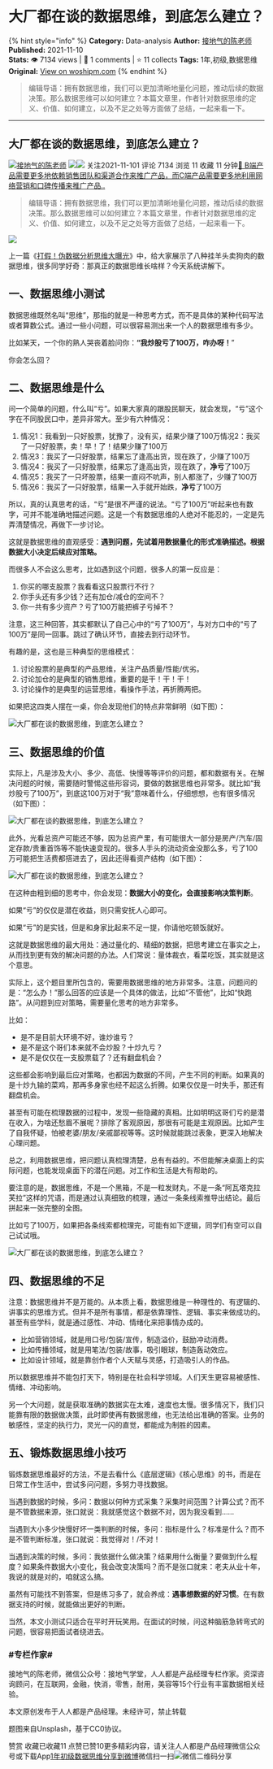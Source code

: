 # 大厂都在谈的数据思维，到底怎么建立？
{% hint style="info" %}
**Category:** Data-analysis
**Author:** [接地气的陈老师](https://www.woshipm.com/u/773891)
**Published:** 2021-11-10  
**Stats:** 👁️ 7134 views | 💬 1 comments | ⭐ 11 collects
**Tags:** 1年,初级,数据思维
**Original:** [View on woshipm.com](https://www.woshipm.com/data-analysis/5210232.html)
{% endhint %}
> 编辑导语：拥有数据思维，我们可以更加清晰地量化问题，推动后续的数据决策。那么数据思维可以如何建立？本篇文章里，作者针对数据思维的定义、价值、如何建立，以及不足之处等方面做了总结，一起来看一下。

---

## 大厂都在谈的数据思维，到底怎么建立？

[![](https://image.woshipm.com/wp-files/2019/08/0GkAbc8ZooEsibtWEUNO.png!/both/72x72)](https://www.woshipm.com/u/773891)[接地气的陈老师](https://www.woshipm.com/u/773891) ![](https://static.woshipm.com/tag/1121_1@2x.png)![](https://static.woshipm.com/tag/2103_1@2x.png) 关注2021-11-101 评论 7134 浏览 11 收藏 11 分钟[🔗 B端产品需要更多地依赖销售团队和渠道合作来推广产品，而C端产品需要更多地利用网络营销和口碑传播来推广产品..](https://ke.qidianla.com/courses/bcpm)

> 编辑导语：拥有数据思维，我们可以更加清晰地量化问题，推动后续的数据决策。那么数据思维可以如何建立？本篇文章里，作者针对数据思维的定义、价值、如何建立，以及不足之处等方面做了总结，一起来看一下。

![](https://image.woshipm.com/wp-files/2021/11/HBUEWc6MvOaiIuHHGIJx.jpg)

上一篇《[打假！伪数据分析思维大曝光](http://www.woshipm.com/data-analysis/5151562.html)》中，给大家展示了八种挂羊头卖狗肉的数据思维，很多同学好奇：那真正的数据思维长啥样？今天系统讲解下。

## 一、数据思维小测试

数据思维既然名叫“思维”，那指的就是一种思考方式，而不是具体的某种代码写法或者算数公式。通过一些小问题，可以很容易测出来一个人的数据思维有多少。

比如某天，一个你的熟人哭丧着脸问你：**“我炒股亏了****100****万，咋办呀！**”

你会怎么回？

## 二、数据思维是什么

问一个简单的问题，什么叫“亏”。如果大家真的跟股民聊天，就会发现，“亏”这个字在不同股民口中，差异非常大。至少有六种情况：

1.  情况1：我看到一只好股票，犹豫了，没有买，结果少赚了100万情况2：我买了一只好股票，卖！早！了！结果少赚了100万
2.  情况3：我买了一只好股票，结果忘了逢高出货，现在跌了，少赚了100万
3.  情况4：我买了一只好股票，结果忘了逢高出货，现在跌了，**净亏**了100万
4.  情况5：我买了一只坏股票，结果一直闷不吭声，别人都涨了，少赚了100万
5.  情况6：我买了一只好股票，结果一入手就开始跌，**净亏**了100万

所以，真的认真思考的话，“亏”是很不严谨的说法。“亏了100万”听起来也有数字，可并不能准确地描述问题。这是一个有数据思维的人绝对不能忍的，一定是先弄清楚情况，再做下一步讨论。

这就是数据思维的直观感受：**遇到问题，先试着用数据量化的形式准确描述。根据数据大小决定后续应对策略。**

而很多人不会这么思考，比如遇到这个问题，很多人的第一反应是：

1.  你买的哪支股票？我看看这只股票行不行？
2.  你手头还有多少钱？还有加仓/减仓的空间不？
3.  你一共有多少资产？亏了100万能把裤子亏掉不？

注意，这三种回答，其实都默认了自己心中的“亏了100万”，与对方口中的“亏了100万”是同一回事。跳过了确认环节，直接去到行动环节。

有趣的是，这也是三种典型的思维模式：

1.  讨论股票的是典型的产品思维，关注产品质量/性能/优劣。
2.  讨论加仓的是典型的销售思维，重要的是干！干！干！
3.  讨论操作的是典型的运营思维，看操作手法，再折腾两把。

如果把这四类人摆在一桌，你会发现他们的特点非常鲜明（如下图）：

![大厂都在谈的数据思维，到底怎么建立？](https://image.woshipm.com/wp-files/2021/11/lfOt6IxD68T1hJg319Lc.png)

## 三、数据思维的价值

实际上，凡是涉及大小、多少、高低、快慢等等评价的问题，都和数据有关。在解决问题的时候，需要随时警惕这些形容词，要做的数据思维也非常多。就比如“我炒股亏了100万”，到底这100万对于“我”意味着什么，仔细想想，也有很多情况（如下图）：

![大厂都在谈的数据思维，到底怎么建立？](https://image.woshipm.com/wp-files/2021/11/DhplOgXYqnohVVCuGU7u.png)

此外，光看总资产可能还不够，因为总资产里，有可能很大一部分是房产/汽车/固定存款/贵重首饰等不能快速变现的。很多人手头的流动资金没那么多，亏了100万可能把生活费都搭进去了，因此还得看资产结构（如下图）：

![大厂都在谈的数据思维，到底怎么建立？](https://image.woshipm.com/wp-files/2021/11/zdUhaaCE4aLIWHJsiWCP.png)

在这种由粗到细的思考中，你会发现：**数据大小的变化，会直接影响决策判断**。

如果“亏”的仅仅是潜在收益，则只需安抚人心即可。

如果“亏”的是实钱，但是和身家比起来不足一提，你请他吃顿饭就好。

这就是数据思维的最大用处：通过量化的、精细的数据，把思考建立在事实之上，从而找到更有效的解决问题的办法。人们常说：量体裁衣，看菜吃饭，其实就是这个意思。

实际上，这个题目里所包含的，需要用数据思维的地方非常多。注意，问题问的是：“怎么办！”那么回答的应该是一个具体的做法，比如“不管他”，比如“快跑路”。从问题到应对策略，需要量化思考的地方非常多。

比如：

*   是不是目前大环境不好，谁炒谁亏？
*   是不是这个哥们本来就不会炒股？十炒九亏？
*   是不是仅仅在一支股票载了？还有翻盘机会？

这些都会影响到最后应对策略，也都因为数据的不同，产生不同的判断。如果真的是十炒九输的菜鸡，那再多身家也经不起这么折腾。如果仅仅是一时失手，那还有翻盘机会。

甚至有可能在梳理数据的过程中，发现一些隐藏的真相。比如明明这哥们亏的是潜在收入，为啥还愁眉不展呢？排除了客观原因，那很有可能是主观原因。比如产生了自我怀疑，怕被老婆/朋友/亲戚鄙视等等。这时候就能跳过表象，更深入地解决心理问题。

总之，利用数据思维，把问题认真梳理清楚，总有有益的。不但能解决桌面上的实际问题，也能发现桌面下的潜在问题。对工作和生活是大有帮助的。

要注意的是，数据思维，不是一个黑箱，不是一粒发财丸，不是一条“阿瓦塔克拉芙拉”这样的咒语，而是通过认真细致的梳理，通过一条条线索推导出结论。最后拼起来一张完整的全图。

比如亏了100万，如果把各条线索都梳理完，可能有如下逻辑，同学们有空可以自己试试哦。

![大厂都在谈的数据思维，到底怎么建立？](https://image.woshipm.com/wp-files/2021/11/OFGDwnA6BPewTRaxIvGE.png)

## 四、数据思维的不足

注意：数据思维并不是万能的。从本质上看，数据思维是一种理性的、有逻辑的、讲事实的思维方式。但并不是所有事情，都是依靠理性、逻辑、事实来做成功的。甚至有些学科，就是通过感性、冲动、情绪化来把事情办成的。

*   比如营销领域，就是用口号/包装/宣传，制造溢价，鼓励冲动消费。
*   比如传播领域，就是用笔法/包装/故事，吸引眼球，制造轰动效应。
*   比如设计领域，就是靠创作者个人天赋与灵感，打造吸引人的作品。

所以数据思维并不能包打天下，特别是在社会科学领域。人们天生更容易被感性、情绪、冲动影响。

另一个大问题，就是获取准确的数据实在太难，速度也太慢。很多情况下，我们只能靠有限的数据做决策，此时即使再有数据思维，也无法给出准确的答案。业务的敏感性，坚定的执行力，灵光一闪的直觉，都能成为制胜的因素。

## 五、锻炼数据思维小技巧

锻炼数据思维最好的方法，不是去看什么《底层逻辑》《核心思维》的书，而是在日常工作生活中，尝试多问问题，多努力寻找数据。

当遇到数据的时候，多问：数据以何种方式采集？采集时间范围？计算公式？而不是不管数据来源，张口就说：我就感觉这个数据不对，因为我没看到……

当遇到大小多少快慢好坏一类判断的时候，多问：指标是什么？标准是什么？而不是不管判断标准，张口就说：我觉得对！/不对！

当遇到决策的时候，多问：我依据什么做决策？结果用什么衡量？要做到什么程度？如果条件数据大小变化，我会改变决策吗？而不是张口就来：老夫从业十年，我说的就是对的，咱就这么搞。

虽然有可能找不到答案，但是练习多了，就会养成：**遇事想数据的好习惯**。在有数据支持的时候，就能做出更好的判断。

当然，本文小测试只适合在平时开玩笑用。在面试的时候，问这种脑筋急转弯式的问题，很容易把面试者绕进去。

### #专栏作家#

接地气的陈老师，微信公众号：接地气学堂，人人都是产品经理专栏作家。资深咨询顾问，在互联网，金融，快消，零售，耐用，美容等15个行业有丰富数据相关经验。

本文原创发布于人人都是产品经理。未经许可，禁止转载

题图来自Unsplash，基于CC0协议。

赞赏 收藏已收藏11 点赞已赞10更多精彩内容，请关注人人都是产品经理微信公众号或下载App[1年](https://www.woshipm.com/tag/1%e5%b9%b4)[初级](https://www.woshipm.com/tag/%e5%88%9d%e7%ba%a7)[数据思维](https://www.woshipm.com/tag/%e6%95%b0%e6%8d%ae%e6%80%9d%e7%bb%b4)[分享到微博](https://service.weibo.com/share/share.php?appkey=2775287854&title=大厂都在谈的数据思维，到底怎么建立？&url=https://www.woshipm.com/data-analysis/5210232.html&pic=https://image.woshipm.com/wp-files/2021/11/HBUEWc6MvOaiIuHHGIJx.jpg)微信扫一扫![微信二维码](https://api.pwmqr.com/qrcode/create/?url=https://www.woshipm.com/data-analysis/5210232.html)分享